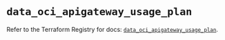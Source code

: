 # `data_oci_apigateway_usage_plan`

Refer to the Terraform Registry for docs: [`data_oci_apigateway_usage_plan`](https://registry.terraform.io/providers/oracle/oci/6.18.0/docs/data-sources/apigateway_usage_plan).
